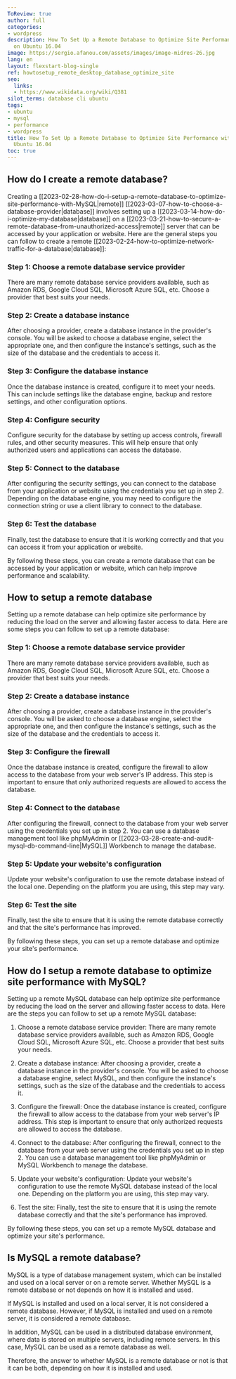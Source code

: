 ```yaml
---
ToReview: true
author: full
categories:
- wordpress
description: How To Set Up a Remote Database to Optimize Site Performance with MySQL
  on Ubuntu 16.04
image: https://sergio.afanou.com/assets/images/image-midres-26.jpg
lang: en
layout: flexstart-blog-single
ref: howtosetup_remote_desktop_database_optimize_site
seo:
  links:
  - https://www.wikidata.org/wiki/Q381
silot_terms: database cli ubuntu
tags:
- ubuntu
- mysql
- performance
- wordpress
title: How To Set Up a Remote Database to Optimize Site Performance with MySQL on
  Ubuntu 16.04
toc: true
---
```


## How do I create a remote database?

Creating a [[2023-02-28-how-do-i-setup-a-remote-database-to-optimize-site-performance-with-MySQL|remote]] [[2023-03-07-how-to-choose-a-database-provider|database]] involves setting up a [[2023-03-14-how-do-i-optimize-my-database|database]] on a [[2023-03-21-how-to-secure-a-remote-database-from-unauthorized-access|remote]] server that can be accessed by your application or website. Here are the general steps you can follow to create a remote [[2023-02-24-how-to-optimize-network-traffic-for-a-database|database]]:

### Step 1: Choose a remote database service provider

There are many remote database service providers available, such as Amazon RDS, Google Cloud SQL, Microsoft Azure SQL, etc. Choose a provider that best suits your needs.

### Step 2: Create a database instance 

After choosing a provider, create a database instance in the provider's console. You will be asked to choose a database engine, select the appropriate one, and then configure the instance's settings, such as the size of the database and the credentials to access it.

### Step 3: Configure the database instance

Once the database instance is created, configure it to meet your needs. This can include settings like the database engine, backup and restore settings, and other configuration options.

### Step 4: Configure security

Configure security for the database by setting up access controls, firewall rules, and other security measures. This will help ensure that only authorized users and applications can access the database.

### Step 5: Connect to the database

After configuring the security settings, you can connect to the database from your application or website using the credentials you set up in step 2. Depending on the database engine, you may need to configure the connection string or use a client library to connect to the database.

### Step 6: Test the database

Finally, test the database to ensure that it is working correctly and that you can access it from your application or website.  

By following these steps, you can create a remote database that can be accessed by your application or website, which can help improve performance and scalability.


## How to setup a remote database

Setting up a remote database can help optimize site performance by reducing the load on the server and allowing faster access to data. Here are some steps you can follow to set up a remote database:


### Step 1:  Choose a remote database service provider

There are many remote database service providers available, such as Amazon RDS, Google Cloud SQL, Microsoft Azure SQL, etc. Choose a provider that best suits your needs.

### Step 2:  Create a database instance

After choosing a provider, create a database instance in the provider's console. You will be asked to choose a database engine, select the appropriate one, and then configure the instance's settings, such as the size of the database and the credentials to access it.

### Step 3:  Configure the firewall

Once the database instance is created, configure the firewall to allow access to the database from your web server's IP address. This step is important to ensure that only authorized requests are allowed to access the database.

### Step 4: Connect to the database

After configuring the firewall, connect to the database from your web server using the credentials you set up in step 2. You can use a database management tool like phpMyAdmin or [[2023-03-28-create-and-audit-mysql-db-command-line|MySQL]] Workbench to manage the database.

### Step 5: Update your website's configuration

Update your website's configuration to use the remote database instead of the local one. Depending on the platform you are using, this step may vary.

### Step 6: Test the site

Finally, test the site to ensure that it is using the remote database correctly and that the site's performance has improved.


By following these steps, you can set up a remote database and optimize your site's performance.



## How do I setup a remote database to optimize site performance with MySQL?

Setting up a remote MySQL database can help optimize site performance by reducing the load on the server and allowing faster access to data. Here are the steps you can follow to set up a remote MySQL database:

1.  Choose a remote database service provider: There are many remote database service providers available, such as Amazon RDS, Google Cloud SQL, Microsoft Azure SQL, etc. Choose a provider that best suits your needs.
    
2.  Create a database instance: After choosing a provider, create a database instance in the provider's console. You will be asked to choose a database engine, select MySQL, and then configure the instance's settings, such as the size of the database and the credentials to access it.
    
3.  Configure the firewall: Once the database instance is created, configure the firewall to allow access to the database from your web server's IP address. This step is important to ensure that only authorized requests are allowed to access the database.
    
4.  Connect to the database: After configuring the firewall, connect to the database from your web server using the credentials you set up in step 2. You can use a database management tool like phpMyAdmin or MySQL Workbench to manage the database.
    
5.  Update your website's configuration: Update your website's configuration to use the remote MySQL database instead of the local one. Depending on the platform you are using, this step may vary.
    
6.  Test the site: Finally, test the site to ensure that it is using the remote database correctly and that the site's performance has improved.
    

By following these steps, you can set up a remote MySQL database and optimize your site's performance.


## Is MySQL a remote database?

MySQL is a type of database management system, which can be installed and used on a local server or on a remote server. Whether MySQL is a remote database or not depends on how it is installed and used.

If MySQL is installed and used on a local server, it is not considered a remote database. However, if MySQL is installed and used on a remote server, it is considered a remote database.

In addition, MySQL can be used in a distributed database environment, where data is stored on multiple servers, including remote servers. In this case, MySQL can be used as a remote database as well.

Therefore, the answer to whether MySQL is a remote database or not is that it can be both, depending on how it is installed and used.